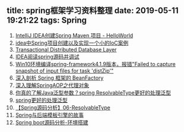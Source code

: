 title: spring框架学习资料整理
date: 2019-05-11 19:21:22
tags: Spring
---

1. [IntelliJ IDEA创建Spring Maven 项目 - HelloWorld](https://blog.csdn.net/aa464971/article/details/78250259)
2. [idea中Spring项目创建以及实现一个小的IoC案例](https://blog.csdn.net/lu677521/article/details/79017626)
3. [Transactional Distributed Database Layer](https://github.com/palantir/atlasdb)
4. [IDEA阅读spring源码并调试](https://blog.csdn.net/u013310075/article/details/80707098)
5. [Win10环境编译spring-framework4.1.9版本，报错"Failed to capture snapshot of input files for task 'distZip'"](https://blog.csdn.net/boling_cavalry/article/details/80796059)
6. [深入剖析 Spring 框架的 BeanFactory](https://www.cnblogs.com/digdeep/p/4518571.html#top)
7. [深入理解SpringAOP之代理对象](https://www.cnblogs.com/niechen/p/9016816.html)
8. [你真的了解Java泛型参数？spring ResolvableType更好的处理泛型](https://blog.csdn.net/u012881904/article/details/80813294)
9. [spring更好的处理泛型](https://blog.csdn.net/zbw18297786698/article/details/73441623)
10. [【Spring源码分析】06-ResolvableType](https://blog.csdn.net/shenchaohao12321/article/details/80282833)
11. [Spring与后端模板引擎的故事](https://www.jianshu.com/p/b90cbd61474a?hmsr=toutiao.io&utm_medium=toutiao.io&utm_source=toutiao.io)
12. [Spring boot源码分析-环境搭建](https://www.cnblogs.com/nicknailo/articles/9221392.html)
